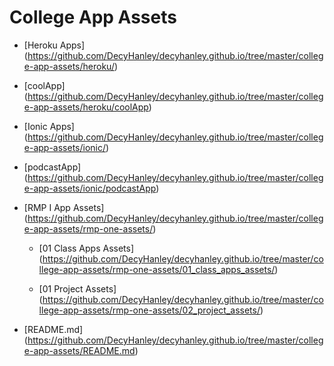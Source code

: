 # College App Assets

* [Heroku Apps] (https://github.com/DecyHanley/decyhanley.github.io/tree/master/college-app-assets/heroku/)
  
 * [coolApp] (https://github.com/DecyHanley/decyhanley.github.io/tree/master/college-app-assets/heroku/coolApp)

* [Ionic Apps] (https://github.com/DecyHanley/decyhanley.github.io/tree/master/college-app-assets/ionic/)

 * [podcastApp] (https://github.com/DecyHanley/decyhanley.github.io/tree/master/college-app-assets/ionic/podcastApp)

* [RMP I App Assets] (https://github.com/DecyHanley/decyhanley.github.io/tree/master/college-app-assets/rmp-one-assets/)

  * [01 Class Apps Assets] (https://github.com/DecyHanley/decyhanley.github.io/tree/master/college-app-assets/rmp-one-assets/01_class_apps_assets/)
  
  * [01 Project Assets] (https://github.com/DecyHanley/decyhanley.github.io/tree/master/college-app-assets/rmp-one-assets/02_project_assets/)

* [README.md] (https://github.com/DecyHanley/decyhanley.github.io/tree/master/college-app-assets/README.md)
